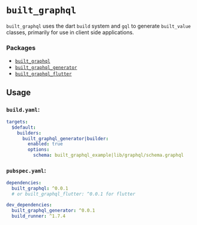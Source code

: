 # `built_graphql`

`built_graphql` uses the dart `build` system and `gql` to generate `built_value` classes, primarily for use in client side applications.

### Packages
* [`built_graphql`](https://pub.dev/packages/built_graphql)
* [`built_graphql_generator`](https://pub.dev/packages/built_graphql_generator)
* [`built_graphql_flutter`](https://pub.dev/packages/built_graphql_flutter)


## Usage

### `build.yaml`:

```yaml
targets:
  $default:
    builders:
      built_graphql_generator|builder:
        enabled: true
        options:
          schema: built_graphql_example|lib/graphql/schema.graphql
```

### `pubspec.yaml`:

```yaml
dependencies:
  built_graphql: ^0.0.1
  # or built_graphql_flutter: ^0.0.1 for flutter

dev_dependencies:
  built_graphql_generator: ^0.0.1
  build_runner: ^1.7.4
```

